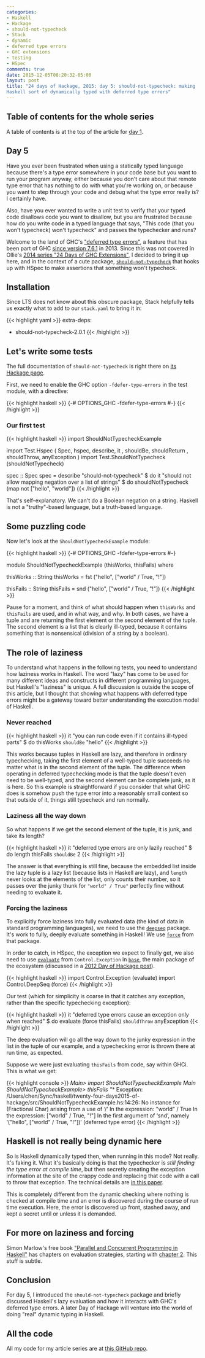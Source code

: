 ```yaml
---
categories:
- Haskell
- Hackage
- should-not-typecheck
- Stack
- dynamic
- deferred type errors
- GHC extensions
- testing
- HSpec
comments: true
date: 2015-12-05T08:20:32-05:00
layout: post
title: "24 days of Hackage, 2015: day 5: should-not-typecheck: making
Haskell sort of dynamically typed with deferred type errors"
---
```

## Table of contents for the whole series

A table of contents is at the top of the article for [day 1](/blog/2015/11/30/haskell-tidbits-24-days-of-hackage-2015-day-1-introduction-and-stack/).

## Day 5

Have you ever been frustrated when using a statically typed language
because there's a type error somewhere in your code base but you want
to run your program anyway, either because you don't care about that
remote type error that has nothing to do with what you're working on,
or because you want to step through your code and debug what the type
error really is? I certainly have.

Also, have you ever wanted to write a unit test to verify that your
typed code disallows code you want to disallow, but you are
frustrated because how do you write code in a typed language that
says, "This code (that you won't typecheck) won't typecheck" and passes
the typechecker and runs?

Welcome to the land of GHC's
["deferred type errors"](https://ghc.haskell.org/trac/ghc/wiki/DeferErrorsToRuntime),
a feature that has been part of GHC [since version 7.6.1](https://downloads.haskell.org/~ghc/7.6.1/docs/html/users_guide/defer-type-errors.html) in 2013. Since
this was not covered in Ollie's
[2014 series "24 Days of GHC Extensions"](https://ocharles.org.uk/blog/pages/2014-12-01-24-days-of-ghc-extensions.html),
I decided to bring it up here, and in the context of a cute package, [`should-not-typecheck`](https://hackage.haskell.org/package/should-not-typecheck)
that hooks up with HSpec to make assertions that something won't
typecheck.

<!--more-->

## Installation

Since LTS does not know about this obscure package, Stack helpfully
tells us exactly what to add to our `stack.yaml` to bring it in:

{{< highlight yaml >}}
extra-deps:
- should-not-typecheck-2.0.1
{{< /highlight >}}

## Let's write some tests

The full documentation of `should-not-typecheck` is right there on
[its Hackage page](https://hackage.haskell.org/package/should-not-typecheck).

First, we need to enable the GHC option `-fdefer-type-errors` in the
test module, with a directive:

{{< highlight haskell >}}
{-# OPTIONS_GHC -fdefer-type-errors #-}
{{< /highlight >}}

### Our first test

{{< highlight haskell >}}
import ShouldNotTypecheckExample

import Test.Hspec ( Spec, hspec, describe, it
                  , shouldBe, shouldReturn
                  , shouldThrow, anyException
                  )
import Test.ShouldNotTypecheck (shouldNotTypecheck)

spec :: Spec
spec =
  describe "should-not-typecheck" $ do
    it "should not allow mapping negation over a list of strings" $ do
      shouldNotTypecheck (map not ["hello", "world"])
{{< /highlight >}}

That's self-explanatory. We can't do a Boolean negation on a
string. Haskell is not a "truthy"-based language, but a truth-based
language.

## Some puzzling code

Now let's look at the `ShouldNotTypecheckExample` module:

{{< highlight haskell >}}
{-# OPTIONS_GHC -fdefer-type-errors #-}

module ShouldNotTypecheckExample (thisWorks, thisFails) where

thisWorks :: String
thisWorks =
  fst ("hello", ["world" / True, "!"])

thisFails :: String
thisFails =
  snd ("hello", ["world" / True, "!"])
{{< /highlight >}}

Pause for a moment, and think of what should happen when `thisWorks`
and `thisFails` are used, and in what way, and why. In both cases, we
have a tuple and are returning the first element or the second element of
the tuple. The second element is a list that is clearly ill-typed,
because it contains something that is nonsensical (division of a
string by a boolean).

## The role of laziness

To understand what happens in the following tests, you need to
understand how laziness works in Haskell. The word "lazy" has come to
be used for many different ideas and constructs in different
programming languages, but Haskell's "laziness" is unique. A full
discussion is outside the scope of this article, but I thought that
showing what happens with deferred type errors might be a gateway
toward better understanding the execution model of Haskell.

### Never reached

{{< highlight haskell >}}
    it "you can run code even if it contains ill-typed parts" $ do
      thisWorks `shouldBe` "hello"
{{< /highlight >}}

This works because tuples in Haskell are lazy, and therefore in
ordinary typechecking, taking the first element of a well-typed tuple
succeeds no matter what is in the second element of the tuple. The
difference when operating in deferred typechecking mode is that the
tuple doesn't even need to be well-typed, and the second element can
be complete junk, as it is here. So this example is straightforward if
you consider that what GHC does is somehow push the type error into a
reasonably small context so that outside of it, things still typecheck
and run normally.

### Laziness all the way down

So what happens if we get the second element of the tuple, it is junk,
and take its length?

{{< highlight haskell >}}
    it "deferred type errors are only lazily reached" $ do
      length thisFails `shouldBe` 2
{{< /highlight >}}

The answer is that everything is still fine, because the embedded list
inside the lazy tuple is a lazy list (because lists in Haskell are
lazy), and `length` never looks at the elements of the list, only
counts their number, so it passes over the junky thunk for `"world" /
True"` perfectly fine without needing to evaluate it.

### Forcing the laziness

To explicitly force laziness into fully evaluated data (the kind of
data in standard programming languages), we need to use the
[`deepseq`](https://hackage.haskell.org/package/deepseq) package. It's
work to fully, deeply evaluate something in Haskell! We use
[`force`](https://hackage.haskell.org/package/deepseq-1.4.1.2/docs/Control-DeepSeq.html#v:force)
from that package.

In order to catch, in HSpec, the exception we expect to finally get, we
also need to use
[`evaluate`](https://hackage.haskell.org/package/base-4.8.1.0/docs/Control-Exception.html#v:evaluate)
from `Control.Exception` in
[`base`](https://hackage.haskell.org/package/base), the main package
of the ecosystem (discussed
in a [2012 Day of Hackage post](https://ocharles.org.uk/blog/posts/2012-12-23-24-days-of-hackage-base.html)).

{{< highlight haskell >}}
import Control.Exception (evaluate)
import Control.DeepSeq (force)
{{< /highlight >}}

Our test (which for simplicity is coarse in that it catches any
exception, rather than the specific typechecking exception):

{{< highlight haskell >}}
    it "deferred type errors cause an exception only when reached" $ do
      evaluate (force thisFails) `shouldThrow` anyException
{{< /highlight >}}

The deep evaluation will go all the way down to the junky expression
in the list in the tuple of our example, and a typechecking error is
thrown there at run time, as expected.

Suppose we were just evaluating `thisFails` from code, say within
GHCi. This is what we get:

{{< highlight console >}}
*Main> import ShouldNotTypecheckExample
*Main ShouldNotTypecheckExample> thisFails
"*** Exception: /Users/chen/Sync/haskell/twenty-four-days2015-of-hackage/src/ShouldNotTypecheckExample.hs:14:26:
    No instance for (Fractional Char) arising from a use of ‘/’
    In the expression: "world" / True
    In the expression: ["world" / True, "!"]
    In the first argument of ‘snd’, namely
      ‘("hello", ["world" / True, "!"])’
(deferred type error)
{{< /highlight >}}

## Haskell is not really being dynamic here

So is Haskell dynamically typed then, when running in this mode? Not
really. It's faking it. What it's basically doing is that the
typechecker is *still finding the type error at compile time*, but
then secretly creating the exception information at the site of the
crappy code and replacing that code with a call to throw that
exception. The technical details are
[in this paper](http://dreixel.net/research/pdf/epdtecp.pdf).

This is completely different from the dynamic checking where nothing
is checked at compile time and an error is discovered during the
course of run time execution. Here, the error is discovered up front,
stashed away, and kept a secret until or unless it is demanded.

## For more on laziness and forcing

Simon Marlow's free book
["Parallel and Concurrent Programming in Haskell"](http://chimera.labs.oreilly.com/books/1230000000929)
has chapters on evaluation strategies, starting with [chapter 2](http://chimera.labs.oreilly.com/books/1230000000929/ch02.html#sec_par-eval-sudoku2). This stuff is subtle.

## Conclusion

For day 5, I introduced the `should-not-typecheck` package and briefly
discussed Haskell's lazy evaluation and how it interacts with GHC's
deferred type errors. A later Day of Hackage will venture into the
world of doing "real" dynamic typing in Haskell.

## All the code

All my code for my article series are at
[this GitHub repo](https://github.com/FranklinChen/twenty-four-days2015-of-hackage).
